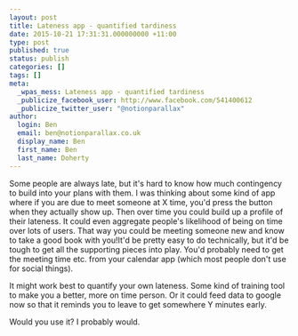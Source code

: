 ```yaml
---
layout: post
title: Lateness app - quantified tardiness
date: 2015-10-21 17:31:31.000000000 +11:00
type: post
published: true
status: publish
categories: []
tags: []
meta:
  _wpas_mess: Lateness app - quantified tardiness
  _publicize_facebook_user: http://www.facebook.com/541400612
  _publicize_twitter_user: "@notionparallax"
author:
  login: Ben
  email: ben@notionparallax.co.uk
  display_name: Ben
  first_name: Ben
  last_name: Doherty
---
```

<p>Some people are always late, but it's hard to know how much contingency to build into your plans with them. I was thinking about some kind of app where if you are due to meet someone at X time, you'd press the button when they actually show up. Then over time you could build up a profile of their lateness. It could even aggregate people's likelihood of being on time over lots of users. That way you could be meeting someone new and know to take a good book with you!<!--more-->It'd be pretty easy to do technically, but it'd be tough to get all the supporting pieces into play. You'd probably need to get the meeting time etc. from your calendar app (which most people don't use for social things).</p>
<p>It might work best to quantify your own lateness. Some kind of training tool to make you a better, more on time person. Or it could feed data to google now so that it reminds you to leave to get somewhere Y minutes early.</p>
<p>Would you use it? I probably would.</p>
